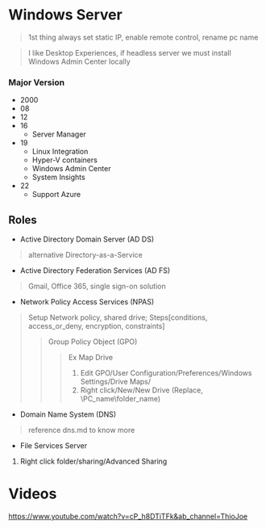 # Windows Server

> 1st thing always set static IP, enable remote control, rename pc name

> I like Desktop Experiences, if headless server we must install Windows Admin Center locally

### Major Version
- 2000
- 08
- 12
- 16
  - Server Manager
- 19
  - Linux Integration
  - Hyper-V containers
  - Windows Admin Center
  - System Insights
- 22
  - Support Azure

## Roles
- Active Directory Domain Server (AD DS)
> alternative Directory-as-a-Service

- Active Directory Federation Services (AD FS)
> Gmail, Office 365, single sign-on solution

- Network Policy Access Services (NPAS)
> Setup Network policy, shared drive; Steps[conditions, access_or_deny, encryption, constraints]
>> Group Policy Object (GPO)
>>> Ex Map Drive
>>> 1. Edit GPO/User Configuration/Preferences/Windows Settings/Drive Maps/
>>> 2. Right click/New/New Drive (Replace, \\PC_name\folder_name)

- Domain Name System (DNS)
> reference dns.md to know more

- File Services Server
1. Right click folder/sharing/Advanced Sharing


# Videos
https://www.youtube.com/watch?v=cP_h8DTiTFk&ab_channel=ThioJoe